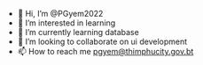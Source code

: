 - 👋 Hi, I’m @PGyem2022
- 👀 I’m interested in learning
- 🌱 I’m currently learning database
- 💞️ I’m looking to collaborate on ui development
- 📫 How to reach me pgyem@thimphucity.gov.bt

<!---
PGyem2022/PGyem2022 is a ✨ special ✨ repository because its `README.md` (this file) appears on your GitHub profile.
You can click the Preview link to take a look at your changes.
--->
